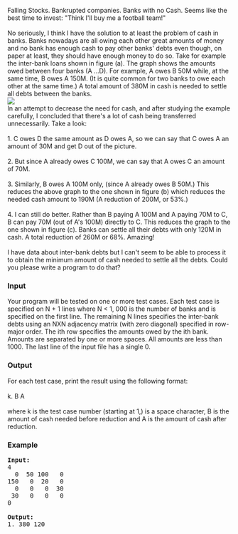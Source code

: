 <p>Falling Stocks. Bankrupted companies. Banks with no Cash. Seems like the best time to invest: "Think I'll buy me a football team!"
<br><br>
No seriously, I think I have the solution to at least the problem of cash in banks. Banks nowadays are all owing each other great amounts of money and no bank has enough cash to pay other banks' debts even though, on paper at least, they should have enough money to do so. Take for example the inter-bank loans shown in figure (a). The graph shows the amounts owed between four banks (A ...D). For example, A owes B 50M while, at the same time, B owes A 150M. (It is quite common for two banks to owe each other at the same time.) A total amount of 380M in cash is needed to settle all debts between the banks. 
<br>
<img src="./21370/file/2BXzMphF.png">
<br>
In an attempt to decrease the need for cash, and after studying the example carefully, I concluded that there's a lot of cash being transferred unnecessarily. Take a look:
<br><br>
1. C owes D the same amount as D owes A, so we can say that C owes A an amount of 30M and get D out of the picture.
<br><br>2. But since A already owes C 100M, we can say that A owes C an amount of 70M.
<br><br>3. Similarly, B owes A 100M only, (since A already owes B 50M.) This reduces the above graph to the one shown in figure (b) which reduces the needed cash amount to 190M (A reduction of 200M, or 53%.)
<br><br>4. I can still do better. Rather than B paying A 100M and A paying 70M to C, B can pay 70M (out of A's 100M) directly to C. This reduces the graph to the one shown in figure (c). Banks can settle all their debts with only 120M in cash. A total reduction of 260M or 68%. Amazing!
<br><br>
I have data about inter-bank debts but I can't seem to be able to process it to obtain the minimum amount of cash needed to settle all the debts. Could you please write a program to do that? 
</p><h3>Input</h3>
<p>Your program will be tested on one or more test cases. Each test case is specified on N + 1  lines where N &lt; 1, 000  is the number of banks and is specified on the first line. The remaining N  lines specifies the inter-bank debts using an NXN  adjacency matrix (with zero diagonal) specified in row-major order. The ith row specifies the amounts owed by the ith bank. Amounts are separated by one or more spaces. All amounts are less than 1000. The last line of the input file has a single 0.

</p><h3>Output</h3>
<p>For each test case, print the result using the following format:
<br><br>
k. B A
<br><br>
where k is the test case number (starting at 1,) is a space character, B is the amount of cash needed before reduction and A is the amount of cash after reduction. 

</p><h3>Example</h3>

<pre><b>Input:</b>
4
  0  50 100   0
150   0  20   0
  0   0   0  30
 30   0   0   0
0

<b>Output:</b>
1. 380 120
</pre>